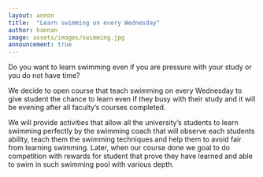```yaml
---
layout: annon
title:  "Learn swimming on every Wednesday"
author: hannan
image: assets/images/swimming.jpg
announcement: true
---
```

Do you want to learn swimming even if you are pressure with your study or you do not have time?

We decide to open course that teach swimming on every Wednesday to give student the chance to learn even if they busy with their study and it will be evening after all faculty’s courses completed.

We will provide activities that allow all the university’s students to learn swimming perfectly by the swimming coach that will observe each students ability, teach them the swimming techniques and help them to avoid fair from learning swimming.
Later, when our course done we goal to do competition with rewards for student that prove they have learned and able to swim in such swimming pool with various depth.
